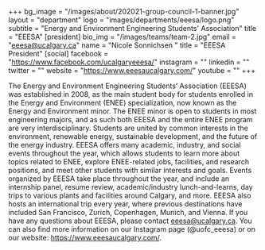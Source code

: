 +++
bg_image = "/images/about/202021-group-council-1-banner.jpg"
layout = "department"
logo = "images/departments/eeesa/logo.png"
subtitle = "Energy and Environment Engineering Students' Association"
title = "EEESA"
[president]
bio_img = "/images/teams/team-2.jpg"
email = "eeesa@ucalgary.ca"
name = "Nicole Sonnichsen "
title = "EEESA President"
[social]
facebook = "https://www.facebook.com/ucalgaryeeesa/"
instagram = ""
linkedin = ""
twitter = ""
website = "https://www.eeesaucalgary.com/"
youtube = ""
+++

The Energy and Environment Engineering Students’ Association (EEESA) was established in 2008, as the main student body for students enrolled in the Energy and Environment (ENEE) specialization, now known as the Energy and Environment minor. The ENEE minor is open to students in most engineering majors, and as such both EEESA and the entire ENEE program are very interdisciplinary. Students are united by common interests in the environment, renewable energy, sustainable development, and the future of the energy industry. EEESA offers many academic, industry, and social events throughout the year, which allows students to learn more about topics related to ENEE, explore ENEE-related jobs, facilities, and research positions, and meet other students with similar interests and goals. Events organized by EEESA take place throughout the year, and include an internship panel, resume review, academic/industry lunch-and-learns, day trips to various plants and facilities around Calgary, and more. EEESA also hosts an international trip every year, where previous destinations have included San Francisco, Zurich, Copenhagen, Munich, and Vienna. If you have any questions about EEESA, please contact eeesa@ucalgary.ca. You can also find more information on our Instagram page (@uofc_eeesa) or on our website: https://www.eeesaucalgary.com/.
